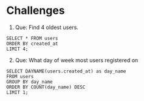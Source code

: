 # Challenges

1. Que: Find 4 oldest users.

```
SELECT * FROM users
ORDER BY created_at
LIMIT 4;
```

2. Que: What day of week most users registered on

```
SELECT DAYNAME(users.created_at) as day_name
FROM users
GROUP BY day_name
ORDER BY COUNT(day_name) DESC
LIMIT 1;
```
